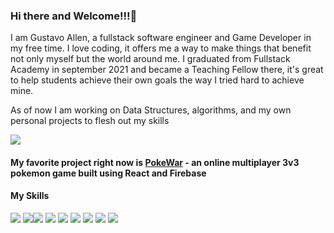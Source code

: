 ### Hi there and Welcome!!!👋

I am Gustavo Allen, a fullstack software engineer and Game Developer in my free time. I love coding, it offers me a way to make things that benefit not only myself but the world around me. I graduated from Fullstack Academy in september 2021 and became a Teaching Fellow there, it's great to help students achieve their own goals the way I tried hard to achieve mine.

As of now I am working on Data Structures, algorithms, and my own personal projects to flesh out my skills

<img src="http://31.media.tumblr.com/f970b5c464bfbc83f150a1727e96ba87/tumblr_mgikkqUdqC1s2mpexo1_r1_500.gif">
  
#### My favorite project right now is [PokeWar](https://github.com/bell-peppers/PokeWar) - an online multiplayer 3v3 pokemon game built using React and Firebase

#### **My Skills**

 <img src="https://img.icons8.com/color/48/000000/html-5.png"/> <img src="https://img.icons8.com/color/48/000000/css3.png"/><img src="https://img.icons8.com/color/48/000000/javascript--v1.png"/>
 <img src="https://img.icons8.com/fluency/48/000000/node-js.png"/>
 <img src="https://img.icons8.com/ultraviolet/48/000000/react.png"/>
 <img src="https://img.icons8.com/color/48/000000/redux.png"/>
 <img src="https://img.icons8.com/color/48/000000/material-ui.png"/>
<img src="https://img.icons8.com/color/48/000000/postgreesql.png"/> <img src="https://img.icons8.com/color/48/000000/firebase.png"/>

<!--
**Gustavo-Blu/Gustavo-Blu** is a ✨ _special_ ✨ repository because its `README.md` (this file) appears on your GitHub profile.

Here are some ideas to get you started:

- 🔭 I’m currently working on ...
- 🌱 I’m currently learning ...
- 👯 I’m looking to collaborate on ...
- 🤔 I’m looking for help with ...
- 💬 Ask me about ...
- 📫 How to reach me: ...
- 😄 Pronouns: ...
- ⚡ Fun fact: ...
-->
